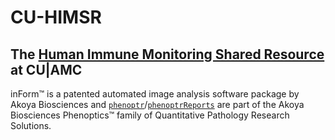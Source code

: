 # CU-HIMSR
## The [Human Immune Monitoring Shared Resource](https://medschool.cuanschutz.edu/immunology-immunotherapy/himsr) at CU|AMC

inForm™ is a patented automated image analysis software package by Akoya Biosciences and [```phenoptr```](https://github.com/akoyabio/phenoptr)/[```phenoptrReports```](https://github.com/akoyabio/phenoptrReports) are part of the Akoya Biosciences Phenoptics™ family of Quantitative Pathology Research Solutions.
